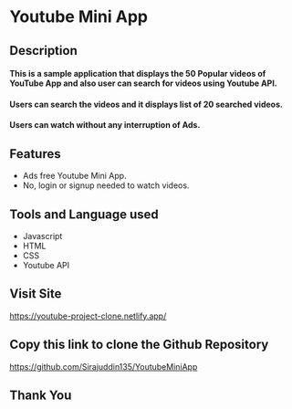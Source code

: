 # Youtube Mini App

## Description
#### This is a sample application that displays the 50 Popular videos of YouTube App and also user can search for videos using Youtube API.

#### Users can search the videos and it displays list of 20 searched videos.

#### Users can watch without any interruption of Ads.

## Features
- Ads free Youtube Mini App.
- No, login or signup needed to watch videos.

## Tools and Language used
- Javascript
- HTML
- CSS
- Youtube API

## Visit Site
https://youtube-project-clone.netlify.app/

## Copy this link to clone the Github Repository
https://github.com/Sirajuddin135/YoutubeMiniApp

## Thank You

